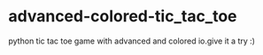 # advanced-colored-tic_tac_toe
python tic tac toe game with advanced and colored io.give it a try :)
